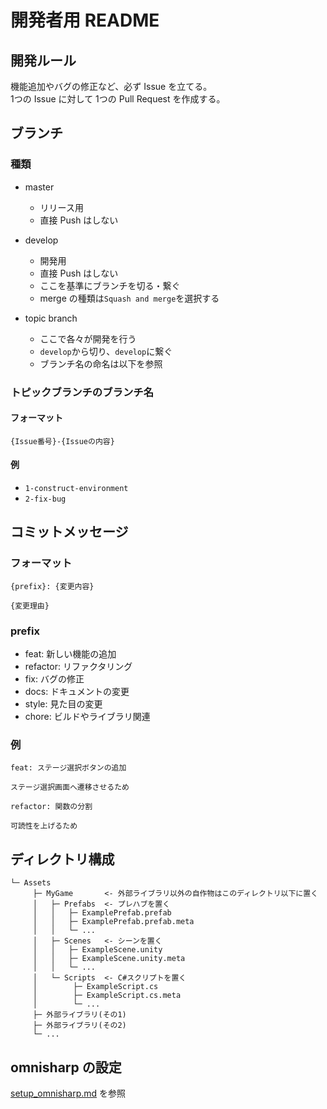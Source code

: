 # 開発者用 README

## 開発ルール

機能追加やバグの修正など、必ず Issue を立てる。  
1つの Issue に対して 1つの Pull Request を作成する。  

## ブランチ

### 種類

- master
  - リリース用
  - 直接 Push はしない

- develop
  - 開発用
  - 直接 Push はしない
  - ここを基準にブランチを切る・繋ぐ
  - merge の種類は`Squash and merge`を選択する

- topic branch
  - ここで各々が開発を行う
  - `develop`から切り、`develop`に繋ぐ
  - ブランチ名の命名は以下を参照

### トピックブランチのブランチ名

#### フォーマット

```
{Issue番号}-{Issueの内容}
```

#### 例

- `1-construct-environment`
- `2-fix-bug`

## コミットメッセージ

### フォーマット

```
{prefix}: {変更内容}

{変更理由}
```

### prefix

- feat: 新しい機能の追加
- refactor: リファクタリング
- fix: バグの修正
- docs: ドキュメントの変更
- style: 見た目の変更
- chore: ビルドやライブラリ関連

### 例

```
feat: ステージ選択ボタンの追加

ステージ選択画面へ遷移させるため
```
```
refactor: 関数の分割

可読性を上げるため
```

## ディレクトリ構成

```
└─ Assets
     ├─ MyGame       <- 外部ライブラリ以外の自作物はこのディレクトリ以下に置く
     │   ├─ Prefabs  <- プレハブを置く
     │   │   ├─ ExamplePrefab.prefab
     │   │   ├─ ExamplePrefab.prefab.meta
     │   │   └─ ...
     │   ├─ Scenes   <- シーンを置く
     │   │   ├─ ExampleScene.unity
     │   │   ├─ ExampleScene.unity.meta
     │   │   └─ ...
     │   └─ Scripts  <- C#スクリプトを置く
     │        ├─ ExampleScript.cs
     │        ├─ ExampleScript.cs.meta
     │        └─ ...
     ├─ 外部ライブラリ(その1)
     ├─ 外部ライブラリ(その2)
     └─ ...
```

## omnisharp の設定

[setup_omnisharp.md](setup_omnisharp.md) を参照
